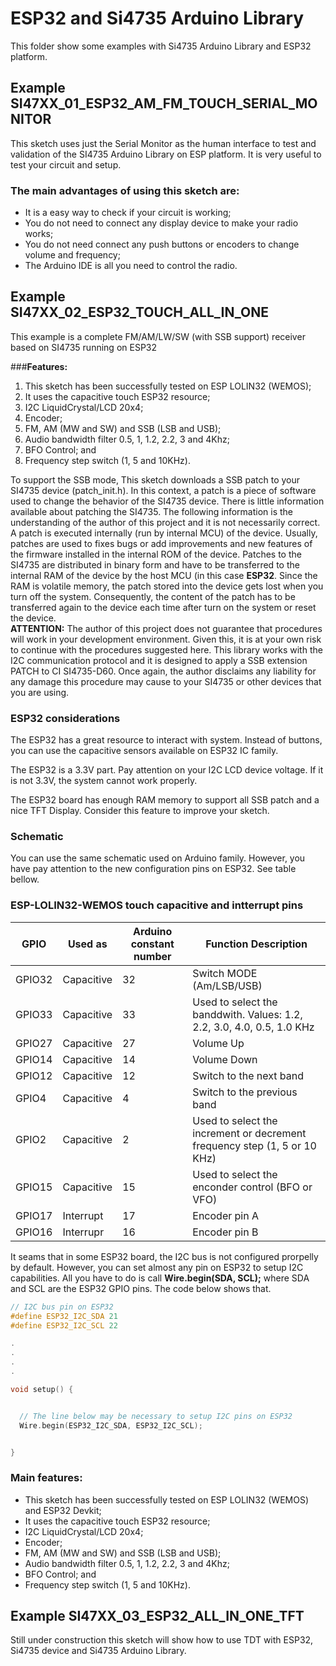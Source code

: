 # ESP32 and Si4735 Arduino Library

This folder show some examples with Si4735 Arduino Library  and ESP32 platform.




## Example SI47XX_01_ESP32_AM_FM_TOUCH_SERIAL_MONITOR

This sketch uses just the Serial Monitor as the human interface to test and validation of the SI4735 Arduino Library on ESP platform. It is very useful to test your circuit and setup. 

### The main advantages of using this sketch are: 

* It is a easy way to check if your circuit is working;
* You do not need to connect any display device to make your radio works;
* You do not need connect any push buttons or encoders to change volume and frequency;
* The Arduino IDE is all you need to control the radio.  


## Example SI47XX_02_ESP32_TOUCH_ALL_IN_ONE

This example is a complete FM/AM/LW/SW (with SSB support) receiver based on SI4735 running on ESP32 


###__Features:__
1) This sketch has been successfully tested on ESP LOLIN32 (WEMOS);
2) It uses the capacitive touch ESP32 resource;
3) I2C LiquidCrystal/LCD 20x4;
4) Encoder;
5) FM, AM (MW and SW) and SSB (LSB and USB);
6) Audio bandwidth filter 0.5, 1, 1.2, 2.2, 3 and 4Khz;
7) BFO Control; and
8) Frequency step switch (1, 5 and 10KHz). 
  
To support the SSB mode, This sketch downloads a SSB patch to your SI4735 device (patch_init.h). 
In this context, a patch is a piece of software used to change the behavior of the SI4735 device.
There is little information available about patching the SI4735. The following information is the understanding of the author of this project and it is not necessarily correct. A patch is executed internally (run by internal MCU) of the device. Usually, patches are used to fixes bugs or add improvements and new features of the firmware installed in the internal ROM of the device.
Patches to the SI4735 are distributed in binary form and have to be transferred to the internal RAM of the device by the host MCU (in this case __ESP32__. Since the RAM is volatile memory, the patch stored into the device gets lost when you turn off the system.
Consequently, the content of the patch has to be transferred again to the device each time after turn on the system or reset the device.
<BR>
__ATTENTION:__ The author of this project does not guarantee that procedures will work in your development environment. Given this, it is at your own risk to continue with the procedures suggested here. This library works with the I2C communication protocol and it is designed to apply a SSB extension PATCH to CI SI4735-D60.  Once again, the author disclaims any liability for any damage this procedure may cause to your SI4735 or other devices that you are using.

### ESP32 considerations

The ESP32 has a great resource to interact with system. Instead of buttons, you can use the capacitive sensors available on ESP32 IC family. 

The ESP32 is a 3.3V part. Pay attention on your I2C LCD device voltage. If it is not 3.3V, the system cannot work properly.

The ESP32 board has enough RAM memory to support all SSB patch and a nice TFT Display. Consider this feature to improve your sketch.


### Schematic 

You can use the same schematic used on Arduino family. 
However, you have pay attention to the new configuration pins on ESP32. See table bellow.


### ESP-LOLIN32-WEMOS touch capacitive and intterrupt pins

| GPIO   | Used as  | Arduino constant number | Function Description | 
| ------ | -------- | ------------------ | ----------- | 
| GPIO32 | Capacitive | 32 | Switch MODE (Am/LSB/USB) | 
| GPIO33 | Capacitive | 33 | Used to select the banddwith. Values: 1.2, 2.2, 3.0, 4.0, 0.5, 1.0 KHz |
| GPIO27 | Capacitive | 27 | Volume Up |
| GPIO14 | Capacitive | 14 | Volume Down |
| GPIO12 | Capacitive | 12 | Switch to the next band |
| GPIO4  | Capacitive |  4 | Switch to the previous band | 
| GPIO2  | Capacitive |  2 | Used to select the increment or decrement frequency step (1, 5 or 10 KHz)
| GPIO15 | Capacitive | 15 | Used to select the enconder control (BFO or VFO) 
| GPIO17 | Interrupt |  17 | Encoder pin A |
| GPIO16 | Interrupr |  16 | Encoder pin B |




It seams that in some ESP32 board, the I2C bus is not configured prorpelly by default. However, you can set almost any pin on ESP32 to setup I2C capabilities. All you have to do is call __Wire.begin(SDA, SCL);__ where SDA and SCL are the ESP32 GPIO pins. The code below shows that.

```cpp
// I2C bus pin on ESP32
#define ESP32_I2C_SDA 21
#define ESP32_I2C_SCL 22

.
.
.
.

void setup() {


  // The line below may be necessary to setup I2C pins on ESP32
  Wire.begin(ESP32_I2C_SDA, ESP32_I2C_SCL);


}
```


### Main features:

* This sketch has been successfully tested on ESP LOLIN32 (WEMOS) and ESP32 Devkit;
* It uses the capacitive touch ESP32 resource;
* I2C LiquidCrystal/LCD 20x4;
* Encoder;
* FM, AM (MW and SW) and SSB (LSB and USB);
* Audio bandwidth filter 0.5, 1, 1.2, 2.2, 3 and 4Khz;
* BFO Control; and
* Frequency step switch (1, 5 and 10KHz).


## Example SI47XX_03_ESP32_ALL_IN_ONE_TFT

Still under construction this sketch will show how to use TDT with ESP32, Si4735 device and Si4735 Arduino Library.


